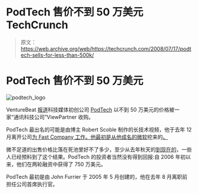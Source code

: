 # PodTech 售价不到 50 万美元 TechCrunch

> 原文：<https://web.archive.org/web/https://techcrunch.com/2008/07/17/podtech-sells-for-less-than-500k/>

# PodTech 售价不到 50 万美元

![](img/6736a34a410875edf13d3f9602867126.png "podtech_logo")

VentureBeat [报道](https://web.archive.org/web/20221006210706/http://venturebeat.com/2008/07/17/podtech-purchased-by-viewpartners-ending-a-bloody-story/)科技媒体初创公司 [PodTech](https://web.archive.org/web/20221006210706/http://www.podtech.net/) 以不到 50 万美元的价格被一家“通讯科技公司”ViewPartner 收购。

PodTech 最出名的可能是由博主 Robert Scoble 制作的长技术视频，他于去年 12 月离开公司[为 Fast Company 工作。他最初是从他成名的微软](https://web.archive.org/web/20221006210706/http://www.beta.techcrunch.com/2007/12/12/scoble-to-leave-podtech-heading-for-fast-company/)挖来的[。](https://web.archive.org/web/20221006210706/http://www.beta.techcrunch.com/2006/06/10/robert-scoble-to-leave-microsoft-joins-podtechnet/)

微不足道的出售价格比落在死池里好不了多少，至少从去年秋天的[到现在的](https://web.archive.org/web/20221006210706/http://www.beta.techcrunch.com/2007/07/27/whats-really-going-on-with-podtech/)，一些人已经预料到了这个结果。PodTech 的投资者当然没有得到回报:自 2006 年初以来，他们在两轮融资中获得了 750 万美元。

PodTech 最初是由 John Furrier 于 2005 年 5 月创建的，他在去年 8 月离职前担任公司首席执行官。